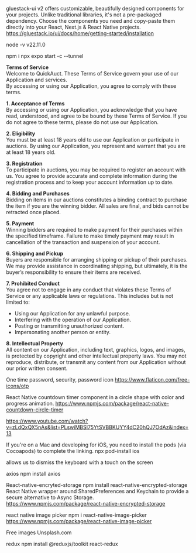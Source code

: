 gluestack-ui v2 offers customizable, beautifully designed components for your projects. Unlike traditional libraries, it's not a pre-packaged dependency. Choose the components you need and copy-paste them directly into your React, Next.js & React Native projects.
https://gluestack.io/ui/docs/home/getting-started/installation

node -v
v22.11.0

npm i
npx expo start -c --tunnel

**Terms of Service**  
Welcome to QuickAuct. These Terms of Service govern your use of our Application and services.  
By accessing or using our Application, you agree to comply with these terms.

**1. Acceptance of Terms**  
By accessing or using our Application, you acknowledge that you have read, understood, and agree to be bound by these Terms of Service. If you do not agree to these terms, please do not use our Application.

**2. Eligibility**  
You must be at least 18 years old to use our Application or participate in auctions. By using our Application, you represent and warrant that you are at least 18 years old.

**3. Registration**  
To participate in auctions, you may be required to register an account with us. You agree to provide accurate and complete information during the registration process and to keep your account information up to date.

**4. Bidding and Purchases**  
Bidding on items in our auctions constitutes a binding contract to purchase the item if you are the winning bidder. All sales are final, and bids cannot be retracted once placed.

**5. Payment**  
Winning bidders are required to make payment for their purchases within the specified timeframe. Failure to make timely payment may result in cancellation of the transaction and suspension of your account.

**6. Shipping and Pickup**  
Buyers are responsible for arranging shipping or pickup of their purchases. We may provide assistance in coordinating shipping, but ultimately, it is the buyer’s responsibility to ensure their items are received.

**7. Prohibited Conduct**  
You agree not to engage in any conduct that violates these Terms of Service or any applicable laws or regulations. This includes but is not limited to:

- Using our Application for any unlawful purpose.
- Interfering with the operation of our Application.
- Posting or transmitting unauthorized content.
- Impersonating another person or entity.

**8. Intellectual Property**  
All content on our Application, including text, graphics, logos, and images, is protected by copyright and other intellectual property laws. You may not reproduce, distribute, or transmit any content from our Application without our prior written consent.

One time password, security, password icon
https://www.flaticon.com/free-icons/otp

React Native countdown timer component in a circle shape with color and progress animation.
https://www.npmjs.com/package/react-native-countdown-circle-timer

https://www.youtube.com/watch?v=zLdQxQX5nAs&list=PLswiMBSI75YtSVBBKUYY4dC20hQJ7OdAz&index=13

If you're on a Mac and developing for iOS, you need to install the pods (via Cocoapods) to complete the linking.
npx pod-install ios

allows us to dismiss the keyboard with a touch on the screen
<TouchableWithoutFeedback onPress={Keyboard.dismiss}></TouchableWithoutFeedback>

axios
npm install axios

React-native-encryted-storage
npm install react-native-encrypted-storage
React Native wrapper around SharedPreferences and Keychain to provide a secure alternative to Async Storage.
https://www.npmjs.com/package/react-native-encrypted-storage

react native image picker
npm i react-native-image-picker
https://www.npmjs.com/package/react-native-image-picker

Free images Unsplash.com

redux
npm install @reduxjs/toolkit react-redux
